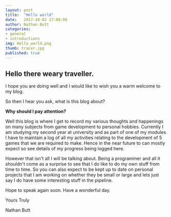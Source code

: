 ```yaml
---
layout: post
title:  "Hello world"
date:   2017-10-02 17:00:00
author: Nathan Butt
categories:
- general
- introductions
img: Hello_world.png
thumb: tracer.jpg
published: true
---
```


## Hello there weary traveller.

I hope you are doing well and I would like to wish you a warm welcome to my blog.
<!--more-->
So then I hear you ask, what is this blog about?

**Why should I pay attention?**

Well this blog is where I get to record my various thoughts and happenings on many subjects from game development to personal hobbies.
Currently I am studying my second year at university and as part of one of my modules I have to maintain a log of all my activities relating
to the development of 5 games that we are required to make. Hence in the near future to can mostly expect so see details of my progress being logged here.

However that isn't all I will be talking about. Being a programmer and all it shouldn't come as a surprise to see that I do like to do my own stuff from time to time.
So you can also expect to be kept up to date on personal projects that I am working on whether they be small or large and lets just say I do have some interesting stuff
in the pipeline.

Hope to speak again soon.
Have a wonderful day.

Yours Truly

Nathan Butt
